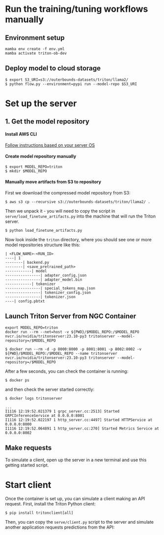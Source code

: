 # Run the training/tuning workflows manually

## Environment setup
```
mamba env create -f env.yml
mamba activate triton-ob-dev
```

## Deploy model to cloud storage
```
$ export S3_URI=s3://outerbounds-datasets/triton/llama2/
$ python flow.py --environment=pypi run --model-repo $S3_URI
```

# Set up the server

## 1. Get the model repository

#### Install AWS CLI
[Follow instructions based on your server OS](https://docs.aws.amazon.com/cli/latest/userguide/getting-started-install.html)

#### Create model repository manually
```
$ export MODEL_REPO=triton
$ mkdir $MODEL_REPO
```

#### Manually move artifacts from S3 to repository

First we download the compressed model repository from S3:
```
$ aws s3 cp --recursive s3://outerbounds-datasets/triton/llama2/ .
```
Then we unpack it - you will need to copy the script in `serve/load_finetune_artifacts.py` into the machine that will run the Triton server.
```
$ python load_finetune_artifacts.py
```

Now look inside the `triton` directory, where you should see one or more model repositories structure like this:
```
| <FLOW_NAME>-<RUN_ID>
----| 1
--------| backend.py
--------| <save_pretrained_path>
------------| model
----------------| adapter_config.json
----------------| adapter_model.bin
------------| tokenizer
----------------| special_tokens_map.json
----------------| tokenizer_config.json
----------------| tokenizer.json
----| config.pbtxt
```

## Launch Triton Server from NGC Container
```
export MODEL_REPO=triton
docker run --rm --net=host -v ${PWD}/$MODEL_REPO:/$MODEL_REPO nvcr.io/nvidia/tritonserver:23.10-py3 tritonserver --model-repository=/$MODEL_REPO

$ docker run --rm -d -p 8000:8000 -p 8001:8001 -p 8002:8002 -v ${PWD}/$MODEL_REPO:/$MODEL_REPO --name tritonserver nvcr.io/nvidia/tritonserver:23.10-py3 tritonserver --model-repository=/$MODEL_REPO
```

After a few seconds, you can check the container is running:
```
$ docker ps
```
and then check the server started correctly:
```
$ docker logs tritonserver

...
I1116 12:19:52.021379 1 grpc_server.cc:2513] Started GRPCInferenceService at 0.0.0.0:8001
I1116 12:19:52.022197 1 http_server.cc:4497] Started HTTPService at 0.0.0.0:8000
I1116 12:19:52.064891 1 http_server.cc:270] Started Metrics Service at 0.0.0.0:8002
```


## Make requests

To simulate a client, open up the server in a new terminal and use this getting started script.

# Start client
Once the container is set up, you can simulate a client making an API request.
First, install the Triton Python client:
```
$ pip install tritonclient[all]
```
Then, you can copy the `serve/client.py` script to the server and simulate another application requests predictions from the API:
```

```